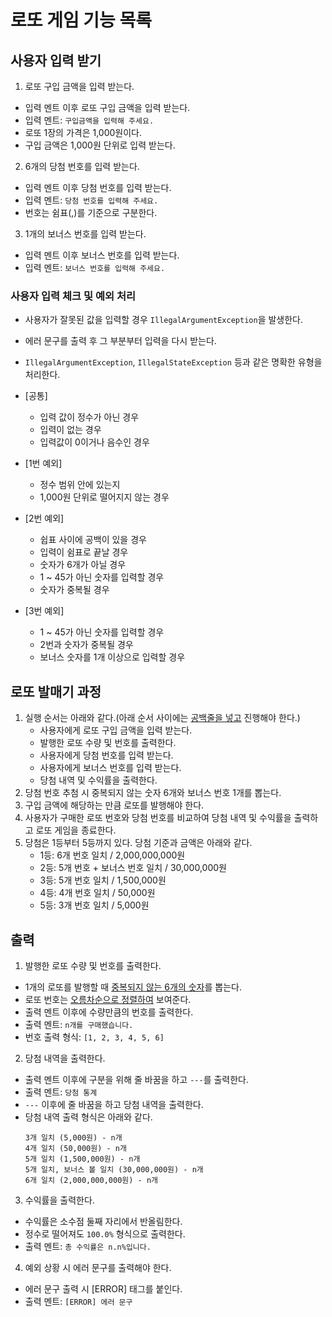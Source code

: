 # 로또 게임 기능 목록

## 사용자 입력 받기

1. 로또 구입 금액을 입력 받는다.

- 입력 멘트 이후 로또 구입 금액을 입력 받는다.
- 입력 멘트: `구입금액을 입력해 주세요.`
- 로또 1장의 가격은 1,000원이다.
- 구입 금액은 1,000원 단위로 입력 받는다.

2. 6개의 당첨 번호를 입력 받는다.

- 입력 멘트 이후 당첨 번호를 입력 받는다.
- 입력 멘트: `당첨 번호를 입력해 주세요.`
- 번호는 쉼표(,)를 기준으로 구분한다.

3. 1개의 보너스 번호를 입력 받는다.

- 입력 멘트 이후 보너스 번호를 입력 받는다.
- 입력 멘트: `보너스 번호를 입력해 주세요.`

### 사용자 입력 체크 및 예외 처리

- 사용자가 잘못된 값을 입력할 경우 `IllegalArgumentException`을 발생한다.
- 에러 문구를 출력 후 그 부분부터 입력을 다시 받는다.
- `IllegalArgumentException`, `IllegalStateException` 등과 같은 명확한 유형을 처리한다.

- [공통]
    - 입력 값이 정수가 아닌 경우
    - 입력이 없는 경우
    - 입력값이 0이거나 음수인 경우

- [1번 예외]
    - 정수 범위 안에 있는지
    -  1,000원 단위로 떨어지지 않는 경우

- [2번 예외]
    - 쉽표 사이에 공백이 있을 경우
    - 입력이 쉼표로 끝날 경우
    - 숫자가 6개가 아닐 경우
    - 1 ~ 45가 아닌 숫자를 입력할 경우
    - 숫자가 중복될 경우

- [3번 예외]
    - 1 ~ 45가 아닌 숫자를 입력할 경우
    - 2번과 숫자가 중복될 경우
    - 보너스 숫자를 1개 이상으로 입력할 경우

## 로또 발매기 과정

1. 실행 순서는 아래와 같다.(아래 순서 사이에는 <U>공백줄을 넣고</U> 진행해야 한다.)
    - 사용자에게 로또 구입 금액을 입력 받는다.
    - 발행한 로또 수량 및 번호를 출력한다.
    - 사용자에게 당첨 번호를 입력 받는다.
    - 사용자에게 보너스 번호를 입력 받는다.
    - 당첨 내역 및 수익률을 출력한다.
2. 당첨 번호 추첨 시 중복되지 않는 숫자 6개와 보너스 번호 1개를 뽑는다.
3. 구입 금액에 해당하는 만큼 로또를 발행해야 한다.
4. 사용자가 구매한 로또 번호와 당첨 번호를 비교하여 당첨 내역 및 수익률을 출력하고 로또 게임을 종료한다.
5. 당첨은 1등부터 5등까지 있다. 당첨 기준과 금액은 아래와 같다.
    - 1등: 6개 번호 일치 / 2,000,000,000원
    - 2등: 5개 번호 + 보너스 번호 일치 / 30,000,000원
    - 3등: 5개 번호 일치 / 1,500,000원
    - 4등: 4개 번호 일치 / 50,000원
    - 5등: 3개 번호 일치 / 5,000원

## 출력

1. 발행한 로또 수량 및 번호를 출력한다.

- 1개의 로또를 발행할 때 <U> 중복되지 않는 6개의 숫자</U>를 뽑는다.
- 로또 번호는 <U> 오름차순으로 정렬하여</U> 보여준다.
- 출력 멘트 이후에 수량만큼의 번호를 출력한다.
- 출력 멘트: `n개를 구매했습니다.`
- 번호 출력 형식: `[1, 2, 3, 4, 5, 6]`

2. 당첨 내역을 출력한다.

- 출력 멘트 이후에 구분을 위해 줄 바꿈을 하고 `---`를 출력한다.
- 출력 멘트: `당첨 통계`
- `---` 이후에 줄 바꿈을 하고 당첨 내역을 출력한다.
- 당첨 내역 출력 형식은 아래와 같다.
    ```
    3개 일치 (5,000원) - n개
    4개 일치 (50,000원) - n개
    5개 일치 (1,500,000원) - n개
    5개 일치, 보너스 볼 일치 (30,000,000원) - n개
    6개 일치 (2,000,000,000원) - n개
    ```

3. 수익률을 출력한다.

- 수익률은 소수점 둘째 자리에서 반올림한다.
- 정수로 떨어져도 `100.0%` 형식으로 출력한다.
- 출력 멘트: `총 수익률은 n.n%입니다.`

4. 예외 상황 시 에러 문구를 출력해야 한다.

- 에러 문구 출력 시 [ERROR] 태그를 붙인다.
- 출력 멘트: `[ERROR] 에러 문구`
